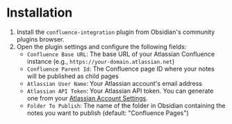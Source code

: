 # Installation
1. Install the `confluence-integration` plugin from Obsidian's community plugins browser.
2. Open the plugin settings and configure the following fields:
    - `Confluence Base URL`: The base URL of your Atlassian Confluence instance (e.g., `https://your-domain.atlassian.net`)
    - `Confluence Parent Id`: The Confluence page ID where your notes will be published as child pages
    - `Atlassian User Name`: Your Atlassian account's email address
    - `Atlassian API Token`: Your Atlassian API token. You can generate one from your [Atlassian Account Settings](https://id.atlassian.com/manage-profile/security/api-tokens).
    - `Folder To Publish`: The name of the folder in Obsidian containing the notes you want to publish (default: "Confluence Pages")
